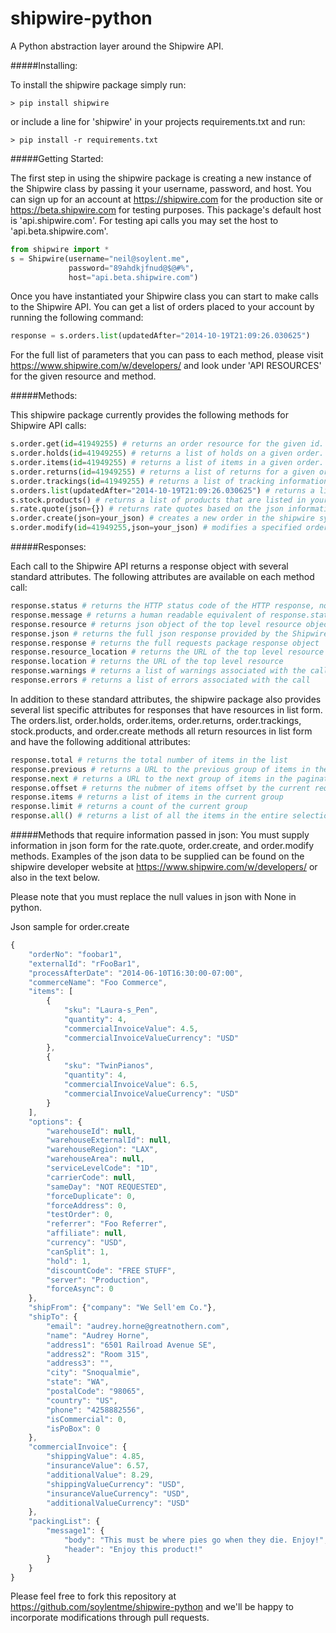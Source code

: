shipwire-python
===============

A Python abstraction layer around the Shipwire API.

#####Installing:

To install the shipwire package simply run:

```shell
> pip install shipwire
```

or include a line for 'shipwire' in your projects requirements.txt and run:
```shell
> pip install -r requirements.txt
```

#####Getting Started:

The first step in using the shipwire package is creating a new instance of the Shipwire class by passing it your username, password, and host. You can sign up for an account at https://shipwire.com for the production site or https://beta.shipwire.com for testing purposes. This package's default host is 'api.shipwire.com'. For testing api calls you may set the host to 'api.beta.shipwire.com'.

```python
from shipwire import *
s = Shipwire(username="neil@soylent.me", 
             password="89ahdkjfnud@$@#%",
             host="api.beta.shipwire.com")
```

Once you have instantiated your Shipwire class you can start to make calls to the Shipwire API. You can get a list of orders placed to your account by running the following command:

```python
response = s.orders.list(updatedAfter="2014-10-19T21:09:26.030625")
```

For the full list of parameters that you can pass to each method, please visit https://www.shipwire.com/w/developers/ and look under 'API RESOURCES' for the given resource and method.

#####Methods:

This shipwire package currently provides the following methods for Shipwire API calls:

```python
s.order.get(id=41949255) # returns an order resource for the given id.
s.order.holds(id=41949255) # returns a list of holds on a given order.
s.order.items(id=41949255) # returns a list of items in a given order.
s.order.returns(id=41949255) # returns a list of returns for a given order.
s.order.trackings(id=41949255) # returns a list of tracking information for a given order.
s.orders.list(updatedAfter="2014-10-19T21:09:26.030625") # returns a list of orders filtered by the parameters based to the method.
s.stock.products() # returns a list of products that are listed in your shipwire account.
s.rate.quote(json={}) # returns rate quotes based on the json information you supply. See a sample of the json below.
s.order.create(json=your_json) # creates a new order in the shipwire system and returns a list of the orders created.
s.order.modify(id=41949255,json=your_json) # modifies a specified order in the shipwire system and returns the order resource.
```

#####Responses:

Each call to the Shipwire API returns a response object with several standard attributes. The following attributes are available on each method call:

```python
response.status # returns the HTTP status code of the HTTP response, not to be confused with the Shipwire API status which can be found in the .errors and .warnings attributes.
response.message # returns a human readable equivalent of response.status for the HTTP response 
response.resource # returns json object of the top level resource object
response.json # returns the full json response provided by the Shipwire API
response.response # returns the full requests package response object
response.resource_location # returns the URL of the top level resource
response.location # returns the URL of the top level resource
response.warnings # returns a list of warnings associated with the call
response.errors # returns a list of errors associated with the call
```

In addition to these standard attributes, the shipwire package also provides several list specific attributes for responses that have resources in list form. The orders.list, order.holds, order.items, order.returns, order.trackings, stock.products, and order.create methods all return resources in list form and have the following additional attributes:

```python
response.total # returns the total number of items in the list
response.previous # returns a URL to the previous group of items in the pagination
response.next # returns a URL to the next group of items in the pagination
response.offset # returns the nubmer of items offset by the current request
response.items # returns a list of items in the current group
response.limit # returns a count of the current group
response.all() # returns a list of all the items in the entire selection. Please note that this method can be time consuming and lead to timeout errors by the Shipwire API.
```

#####Methods that require information passed in json:
You must supply information in json form for the rate.quote, order.create, and order.modify methods. Examples of the json data to be supplied can be found on the shipwire developer website at https://www.shipwire.com/w/developers/ or also in the text below.

Please note that you must replace the null values in json with None in python.

Json sample for order.create
```javascript
{
    "orderNo": "foobar1",
    "externalId": "rFooBar1",
    "processAfterDate": "2014-06-10T16:30:00-07:00",
    "commerceName": "Foo Commerce",
    "items": [
        {
            "sku": "Laura-s_Pen",
            "quantity": 4,
            "commercialInvoiceValue": 4.5,
            "commercialInvoiceValueCurrency": "USD"
        },
        {
            "sku": "TwinPianos",
            "quantity": 4,
            "commercialInvoiceValue": 6.5,
            "commercialInvoiceValueCurrency": "USD"
        }
    ],
    "options": {
        "warehouseId": null,
        "warehouseExternalId": null,
        "warehouseRegion": "LAX",
        "warehouseArea": null,
        "serviceLevelCode": "1D",
        "carrierCode": null,
        "sameDay": "NOT REQUESTED",
        "forceDuplicate": 0,
        "forceAddress": 0,
        "testOrder": 0,
        "referrer": "Foo Referrer",
        "affiliate": null,
        "currency": "USD",
        "canSplit": 1,
        "hold": 1,
        "discountCode": "FREE STUFF",
        "server": "Production",
        "forceAsync": 0
    },
    "shipFrom": {"company": "We Sell'em Co."},
    "shipTo": {
        "email": "audrey.horne@greatnothern.com",
        "name": "Audrey Horne",
        "address1": "6501 Railroad Avenue SE",
        "address2": "Room 315",
        "address3": "",
        "city": "Snoqualmie",
        "state": "WA",
        "postalCode": "98065",
        "country": "US",
        "phone": "4258882556",
        "isCommercial": 0,
        "isPoBox": 0
    },
    "commercialInvoice": {
        "shippingValue": 4.85,
        "insuranceValue": 6.57,
        "additionalValue": 8.29,
        "shippingValueCurrency": "USD",
        "insuranceValueCurrency": "USD",
        "additionalValueCurrency": "USD"
    },
    "packingList": {
        "message1": {
            "body": "This must be where pies go when they die. Enjoy!",
            "header": "Enjoy this product!"
        }
    }
}
```

Please feel free to fork this repository at https://github.com/soylentme/shipwire-python and we'll be happy to incorporate modifications through pull requests.